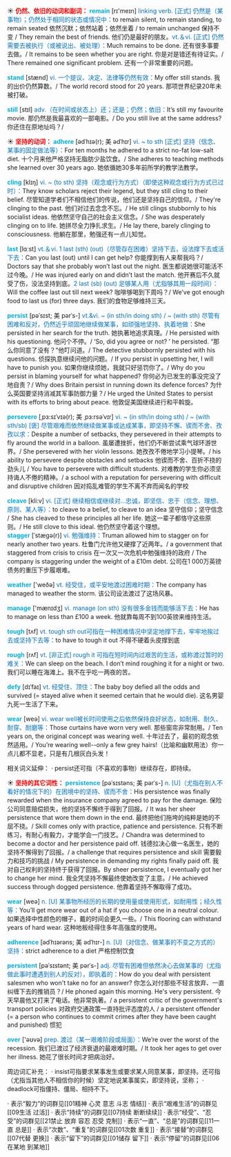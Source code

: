 ☀ <font color="red">**仍然、依旧的动词和副词：**</font>
<font color="sky blue">**remain**</font> [rɪ'meɪn] 
<font color="#0070c0">linking verb. [正式] 仍然是（某事物）；仍然处于相同的状态或情况中：</font>to remain silent, to remain standing, to remain seated 依然沉默；依然站着；依然坐着 / to remain unchanged 保持不变 / They remain the best of friends. 他们仍是最好的朋友。<font color="#0070c0">vt.＆vi. [正式] 仍然需要去被执行（或被说出、被处理）：</font>Much remains to be done. 还有很多事要去做。/ It remains to be seen whether you are right. 你是对是错还有待证实。/ There remained one significant problem. 还有一个非常重要的问题。

<font color="sky blue">**stand**</font> [stænd] 
<font color="#0070c0">vi. 一个提议、决定、法律等仍然有效：</font>My offer still stands. 我的出价仍然算数。/ The world record stood for 20 years. 那项世界纪录20年未被打破。

<font color="sky blue">**still**</font> [stɪl] 
<font color="#0070c0">adv.（在时间或状态上）还；还是；仍然；依旧：</font>It’s still my favourite movie. 那仍然是我最喜欢的一部电影。/ Do you still live at the same address? 你还住在原地址吗？/ 

☀ <font color="red">**坚持的动词：**</font>
<font color="sky blue">**adhere**</font> [ədˈhɪə(r); 美 ədˈhɪr]
<font color="#0070c0">vi. ~ to sth [正式] 坚持（信念、某事的固定做法等）：</font>For ten months he adhered to a strict no-fat low-salt diet. 十个月来他严格坚持无脂肪少盐饮食。/ She adheres to teaching methods she learned over 30 years ago. 她依循她30多年前所学的教学法教学。
           
<font color="sky blue">**cling**</font> [klɪŋ]
<font color="#0070c0">vi. ~ (to sth) 坚持（观念或行为方式）（即使这种观念或行为方式已过时）：</font>They know scholars reject their legend, but they still cling to their belief. 尽管知道学者们不相信他们的传说，他们还是坚持自己的信仰。/ They're clinging to the past. 他们对过去念念不忘。/ He still clings stubbornly to his socialist ideas. 他依然坚守自己的社会主义信念。/ She was desperately clinging on to life. 她拼尽全力挣扎求生。/ He lay there, barely clinging to consciousness. 他躺在那里，勉强还有一点儿知觉。

<font color="sky blue">**last**</font> [lɑːst] 
<font color="#0070c0">vt.＆vi. 1 last (sth) (out)（尽管存在困难）坚持下去，设法撑下去或活下去：</font>Can you last (out) until I can get help? 你能撑到有人来帮我吗？/ Doctors say that she probably won’t last out the night. 医生都说她很可能活不过今晚。/ He was injured early on and didn’t last the match. 他开赛后不久就受了伤，没法坚持到底。<font color="#0070c0">2 last (sb) (out) 足够某人用（尤指够其用一段时间）：</font>Will the coffee last out till next week? 咖啡够喝到下周吗？/ We’ve got enough food to last us (for) three days. 我们的食物足够维持三天。
           
<font color="sky blue">**persist**</font> [pəˈsɪst; 美 pərˈs-]
<font color="#0070c0">vt.&vi. ~ (in sth/in doing sth) / ~ (with sth) 尽管有困难和反对，仍然近乎顽固地继续做某事，如顽强地坚持、执着地做：</font>She persisted in her search for the truth. 她执著地追求真理。/ He persisted with his questioning. 他问个不停。/ ‘So, did you agree or not? ’ he persisted. “那么你同意了没有？”他叮问道。/ The detective stubbornly persisted with his questions. 侦探执意继续问他的问题。/ If you persist in upsetting her, I will have to punish you. 如果你继续烦她，我就只好惩罚你了。/ Why do you persist in blaming yourself for what happened? 你何必为已发生的事没完没了地自责？/ Why does Britain persist in running down its defence forces? 为什么英国要坚持消减其军事防御力量？/ He urged the United States to persist with its efforts to bring about peace. 他敦促美国继续进行和平斡旋。
           
<font color="sky blue">**persevere**</font> [ˌpɜ:sɪˈvɪə(r); 美 ˌpɜ:rsəˈvɪr]
<font color="#0070c0">vi. ~ (in sth/in doing sth) / ~ (with sth/sb) [褒] 尽管艰难而依然继续做某事或达成某事，即坚持不懈、锲而不舍、孜孜以求：</font>Despite a number of setbacks, they persevered in their attempts to fly around the world in a balloon. 虽屡遭挫折，他们仍不断尝试乘气球环游世界。/ She persevered with her violin lessons. 她孜孜不倦地学习小提琴。/ his ability to persevere despite obstacles and setbacks 他锲而不舍、百折不挠的劲头儿 / You have to persevere with difficult students. 对难教的学生你必须坚持诲人不倦的精神。/ a school with a reputation for persevering with difficult and disruptive children 因对捣乱难管的学生不离不弃而闻名的学校
             
<font color="sky blue">**cleave**</font> [kli:v]
<font color="#0070c0">vi. [正式] 继续相信或继续对…忠诚，即坚信、忠于（信念、理想、原则、某人等）：</font>to cleave to a belief, to cleave to an idea 坚守信仰；坚守信念 / She has cleaved to these principles all her life. 她这一辈子都恪守这些原则。/ He still clove to this ideal. 他仍然坚守着这个理想。         
<font color="sky blue">**stagger**</font> [ˈstægə(r)]
<font color="#0070c0">vi. 勉强维持：</font>Truman allowed him to stagger on for nearly another two years. 杜鲁门允许他又硬撑了近两年。/ a government that staggered from crisis to crisis 在一次又一次危机中勉强维持的政府 / The company is staggering under the weight of a £10m debt. 公司在1 000万英镑债务的重压下步履艰难。

<font color="sky blue">**weather**</font> ['weðə] 
<font color="#0070c0">vt. 经受住，或平安地渡过困难时期：</font>The company has managed to weather the storm. 该公司设法渡过了这场风暴。

<font color="sky blue">**manage**</font> ['mænɪdӡ] 
<font color="#0070c0">vi. manage (on sth) 没有很多金钱而能够活下去：</font>He has to manage on less than £100 a week. 他就靠每周不到100英镑来维持生活。

<font color="sky blue">**tough**</font> [tʌf] 
<font color="#0070c0">vt. tough sth out可指在一种困难情况中坚定地撑下去，牢牢地挨过去或坚持下去等：</font>to have to tough it out 不得不硬着头皮撑到底

<font color="sky blue">**rough**</font> [rʌf] 
<font color="#0070c0">vt. [非正式] rough it 可指在短时间内过艰苦的生活，或称渡过暂时的难关：</font>We can sleep on the beach. I don’t mind roughing it for a night or two. 我们可以睡在海滩上。我不在乎吃一两夜的苦。
           
<font color="sky blue">**defy**</font> [dɪˈfaɪ]
<font color="#0070c0">vt. 经受住、顶住：</font>The baby boy defied all the odds and survived (= stayed alive when it seemed certain that he would die). 这名男婴九死一生活了下来。

<font color="sky blue">**wear**</font> [weə] 
<font color="#0070c0">vi. wear well被长时间使用之后依然保持良好状态，如耐用、耐久、耐穿、耐磨等：</font>Those curtains have worn very well. 那些窗帘非常耐用。/ Ten years on, the original concept was wearing well. 十年过去了，最初的观念依然适用。/ You’re wearing well--only a few grey hairs!（比喻和幽默用法）你一点儿都不显老，只是有几根灰白头发！

相关词义延伸：
· persist还可指（不喜欢的事物）继续存在，即持续。

☀ <font color="red">**坚持的其它词性：**</font>
<font color="sky blue">**persistence**</font> [pəˈsɪstəns; 美 pərˈs-]
<font color="#0070c0">n. [U]（尤指在别人不看好的情况下的）在困境中的坚持、锲而不舍：</font>His persistence was finally rewarded when the insurance company agreed to pay for the damage. 保险公司同意赔偿损失，他的坚持不懈终于得到了回报。/ It was her sheer persistence that wore them down in the end. 最终把他们拖垮的纯粹是她的不屈不挠。/ Skill comes only with practice, patience and persistence. 只有不断练习，有耐心有毅力，才能学会一门技艺。/ Chandra was determined to become a doctor and her persistence paid off. 钱德拉决心做一名医生，她的坚持不懈得到了回报。/ a challenge that requires persistence and skill 需要毅力和技巧的挑战 / My persistence in demanding my rights finally paid off. 我对自己权利的坚持终于获得了回报。By sheer persistence, I eventually got her to change her mind. 我全凭坚持不懈最终使她改变了主意。/ He achieved success through dogged persistence. 他靠着坚持不懈取得了成功。

<font color="sky blue">**wear**</font> [weə] 
<font color="#0070c0">n. [U] 某事物所经历的长期的使用量或使用形式，如耐用性；经久性等：</font>You’ll get more wear out of a hat if you choose one in a neutral colour. 如果选择中性颜色的帽子，戴的时间会更久一些。/ This flooring can withstand years of hard wear. 这种地板经得住多年高强度的使用。
           
<font color="sky blue">**adherence**</font> [ədˈhɪərəns; 美 ədˈhɪr-]
<font color="#0070c0">n. [U]（对信念、做某事的不变之方式的）坚持：</font>strict adherence to a diet 严格控制饮食
           
<font color="sky blue">**persistent**</font> [pəˈsɪstənt; 美 pərˈs-]
<font color="#0070c0">adj. 尽管有困难但依然决心去做某事的（尤指做此事时遭遇到别人的反对），即执着的：</font>How do you deal with persistent salesmen who won't take no for an answer? 你怎么对付那些不轻言放弃、一直纠缠下去的推销员？/ He phoned again this morning. He's very persistent. 今天早晨他又打来了电话。他非常执著。/ a persistent critic of the government's transport policies 对政府交通政策一直持批评态度的人 / a persistent offender (= a person who continues to commit crimes after they have been caught and punished) 惯犯

<font color="sky blue">**over**</font> ['əʊvə] 
<font color="#0070c0">prep. 渡过（某一艰难阶段或局面）：</font>We’re over the worst of the recession. 我们已渡过了经济衰退的最艰难时期。/ It took her ages to get over her illness. 她花了很长时间才把病治好。

周边词汇补充：
· insist可指要求某事发生或要求某人同意某事，即坚持。还可指（尤指当其他人不相信你的时候）坚定地说某事属实，即坚持说，坚称；
· deadlock可指僵持、僵局、相持不下。

· 表示“毅力”的词群见[[01精神 心灵 意志 斗志 情结]]
· 表示“艰难生活”的词群见[[09生活 过活]]
· 表示“持续”的词群见[[07持续 断断续续]]
· 表示“经受”、“忍受”的词群见[[21禁止 放弃 容忍 忍受 克制]]
· 表示“一直”、“总是”的词群见[[11一直 总是]]
· 表示“次数”、“重复”的词群见[[01次数 重复]]
· 表示“接替”的词群见[[07代替 更换]]
· 表示“留下”的词群见[[01储存 留下]]
· 表示“停留”的词群见[[06在某地 到某地]]
